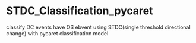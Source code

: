 # STDC_Classification_pycaret
classify DC events have OS ebvent using STDC(single threshold directional change) with pycaret classification model

